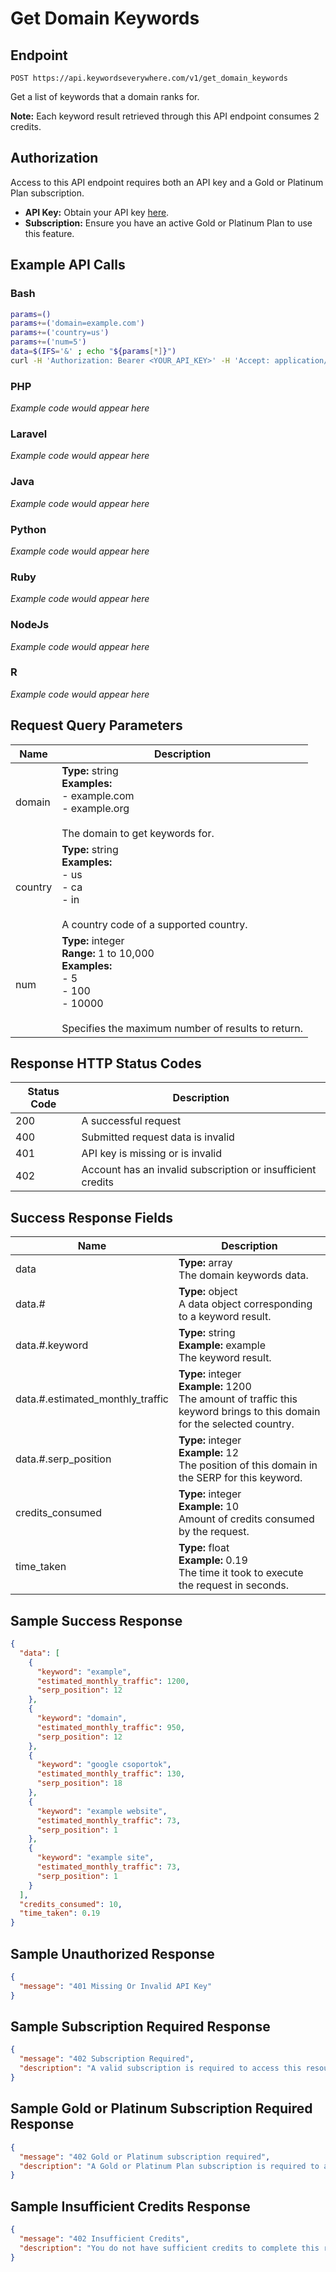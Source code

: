 # Get Domain Keywords

## Endpoint
```
POST https://api.keywordseverywhere.com/v1/get_domain_keywords
```

Get a list of keywords that a domain ranks for.

**Note:** Each keyword result retrieved through this API endpoint consumes 2 credits.

## Authorization

Access to this API endpoint requires both an API key and a Gold or Platinum Plan subscription.

- **API Key:** Obtain your API key [here](https://keywordseverywhere.com).
- **Subscription:** Ensure you have an active Gold or Platinum Plan to use this feature.

## Example API Calls

### Bash
```bash
params=()
params+=('domain=example.com')
params+=('country=us')
params+=('num=5')
data=$(IFS='&' ; echo "${params[*]}")
curl -H 'Authorization: Bearer <YOUR_API_KEY>' -H 'Accept: application/json' --data "$data" 'https://api.keywordseverywhere.com/v1/get_domain_keywords'
```

### PHP
*Example code would appear here*

### Laravel
*Example code would appear here*

### Java
*Example code would appear here*

### Python
*Example code would appear here*

### Ruby
*Example code would appear here*

### NodeJs
*Example code would appear here*

### R
*Example code would appear here*

## Request Query Parameters

| Name | Description |
|------|-------------|
| domain | **Type:** string<br>**Examples:**<br>- example.com<br>- example.org<br><br>The domain to get keywords for. |
| country | **Type:** string<br>**Examples:**<br>- us<br>- ca<br>- in<br><br>A country code of a supported country. |
| num | **Type:** integer<br>**Range:** 1 to 10,000<br>**Examples:**<br>- 5<br>- 100<br>- 10000<br><br>Specifies the maximum number of results to return. |

## Response HTTP Status Codes

| Status Code | Description |
|-------------|-------------|
| 200 | A successful request |
| 400 | Submitted request data is invalid |
| 401 | API key is missing or is invalid |
| 402 | Account has an invalid subscription or insufficient credits |

## Success Response Fields

| Name | Description |
|------|-------------|
| data | **Type:** array<br>The domain keywords data. |
| data.# | **Type:** object<br>A data object corresponding to a keyword result. |
| data.#.keyword | **Type:** string<br>**Example:** example<br>The keyword result. |
| data.#.estimated_monthly_traffic | **Type:** integer<br>**Example:** 1200<br>The amount of traffic this keyword brings to this domain for the selected country. |
| data.#.serp_position | **Type:** integer<br>**Example:** 12<br>The position of this domain in the SERP for this keyword. |
| credits_consumed | **Type:** integer<br>**Example:** 10<br>Amount of credits consumed by the request. |
| time_taken | **Type:** float<br>**Example:** 0.19<br>The time it took to execute the request in seconds. |

## Sample Success Response

```json
{
  "data": [
    {
      "keyword": "example",
      "estimated_monthly_traffic": 1200,
      "serp_position": 12
    },
    {
      "keyword": "domain",
      "estimated_monthly_traffic": 950,
      "serp_position": 12
    },
    {
      "keyword": "google csoportok",
      "estimated_monthly_traffic": 130,
      "serp_position": 18
    },
    {
      "keyword": "example website",
      "estimated_monthly_traffic": 73,
      "serp_position": 1
    },
    {
      "keyword": "example site",
      "estimated_monthly_traffic": 73,
      "serp_position": 1
    }
  ],
  "credits_consumed": 10,
  "time_taken": 0.19
}
```

## Sample Unauthorized Response

```json
{
  "message": "401 Missing Or Invalid API Key"
}
```

## Sample Subscription Required Response

```json
{
  "message": "402 Subscription Required",
  "description": "A valid subscription is required to access this resource."
}
```

## Sample Gold or Platinum Subscription Required Response

```json
{
  "message": "402 Gold or Platinum subscription required",
  "description": "A Gold or Platinum Plan subscription is required to access this resource."
}
```

## Sample Insufficient Credits Response

```json
{
  "message": "402 Insufficient Credits",
  "description": "You do not have sufficient credits to complete this request."
}
```